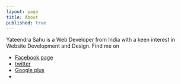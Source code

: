 ```yaml
---
layout: page
title: About
published: true
---
```


Yateendra Sahu is a Web Developer from India with a keen interest in Website Development and Design. Find me on
- [Facebook page](https://www.facebook.com/ya3dra) 
- [twitter](twitter.com/tweetpur)
- [Google plus](https://plus.google.com/110781854300344384592)
- 
